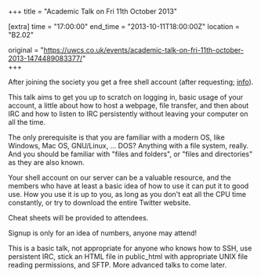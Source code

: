 +++
title = "Academic Talk on Fri 11th October 2013"

[extra]
time = "17:00:00"
end_time = "2013-10-11T18:00:00Z"
location = "B2.02"

original = "https://uwcs.co.uk/events/academic-talk-on-fri-11th-october-2013-1474489083377/"    
+++

After joining the society you get a free shell account (after requesting; [info](http://uwcs.co.uk/cms/about/services/hosting/member/)).

This talk aims to get you up to scratch on logging in, basic usage of your account, a little about how to host a webpage, file transfer, and then about IRC and how to listen to IRC persistently without leaving your computer on all the time.

The only prerequisite is that you are familiar with a modern OS, like Windows, Mac OS, GNU/Linux, ... DOS? Anything with a file system, really. And you should be familiar with "files and folders", or "files and directories" as they are also known.

Your shell account on our server can be a valuable resource, and the members who have at least a basic idea of how to use it can put it to good use. How you use it is up to you, as long as you don't eat all the CPU time constantly, or try to download the entire Twitter website.

Cheat sheets will be provided to attendees.

Signup is only for an idea of numbers, anyone may attend\!

This is a basic talk, not appropriate for anyone who knows how to SSH, use persistent IRC, stick an HTML file in public\_html with appropriate UNIX file reading permissions, and SFTP. More advanced talks to come later.

